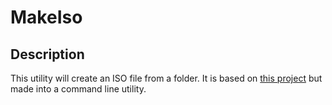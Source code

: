 # MakeIso

## Description

This utility will create an ISO file from a folder. It is based on [this project]("https://github.com/bastisk/Folder-To-Iso") but made into a command line utility.
